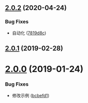 ## [2.0.2](https://github.com/tinper-bee/breadcrumb/compare/v2.0.1...v2.0.2) (2020-04-24)


### Bug Fixes

* 自动化 ([7819d8c](https://github.com/tinper-bee/breadcrumb/commit/7819d8c694d4800240d9709fea0257b247d9cf6d))



<a name="2.0.1"></a>
## [2.0.1](https://github.com/tinper-bee/breadcrumb/compare/v2.0.0...v2.0.1) (2019-02-28)



<a name="2.0.0"></a>
# [2.0.0](https://github.com/tinper-bee/breadcrumb/compare/bcbefd1...v2.0.0) (2019-01-24)


### Bug Fixes

* 修改示例 ([bcbefd1](https://github.com/tinper-bee/breadcrumb/commit/bcbefd1))



